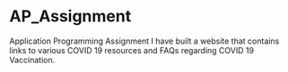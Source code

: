 # AP_Assignment
Application Programming Assignment
I have built a website that contains links to various COVID 19 resources and FAQs regarding COVID 19 Vaccination.
